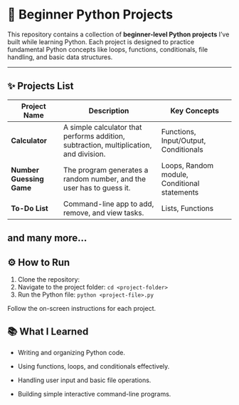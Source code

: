 # 🐍 Beginner Python Projects

This repository contains a collection of **beginner-level Python projects** I’ve built while learning Python. Each project is designed to practice fundamental Python concepts like loops, functions, conditionals, file handling, and basic data structures.

---

## ✨ Projects List

| Project Name | Description | Key Concepts |
|--------------|-------------|--------------|
| **Calculator** | A simple calculator that performs addition, subtraction, multiplication, and division. | Functions, Input/Output, Conditionals |
| **Number Guessing Game** | The program generates a random number, and the user has to guess it. | Loops, Random module, Conditional statements |
| **To-Do List** | Command-line app to add, remove, and view tasks. | Lists, Functions |


and many more...
---

## ⚙️ How to Run

1. Clone the repository:  
2. Navigate to the project folder:
    `cd <project-folder>`
3. Run the Python file:
    `python <project-file>.py`


Follow the on-screen instructions for each project.

## 📚 What I Learned

- Writing and organizing Python code.

- Using functions, loops, and conditionals effectively.

- Handling user input and basic file operations.

- Building simple interactive command-line programs.

